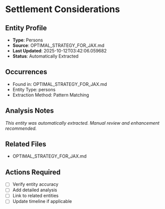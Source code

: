 # Settlement Considerations

## Entity Profile
- **Type**: Persons
- **Source**: OPTIMAL_STRATEGY_FOR_JAX.md
- **Last Updated**: 2025-10-12T03:42:06.059682
- **Status**: Automatically Extracted

## Occurrences
- Found in: OPTIMAL_STRATEGY_FOR_JAX.md
- Entity Type: persons
- Extraction Method: Pattern Matching

## Analysis Notes
*This entity was automatically extracted. Manual review and enhancement recommended.*

## Related Files
- OPTIMAL_STRATEGY_FOR_JAX.md

## Actions Required
- [ ] Verify entity accuracy
- [ ] Add detailed analysis
- [ ] Link to related entities
- [ ] Update timeline if applicable
